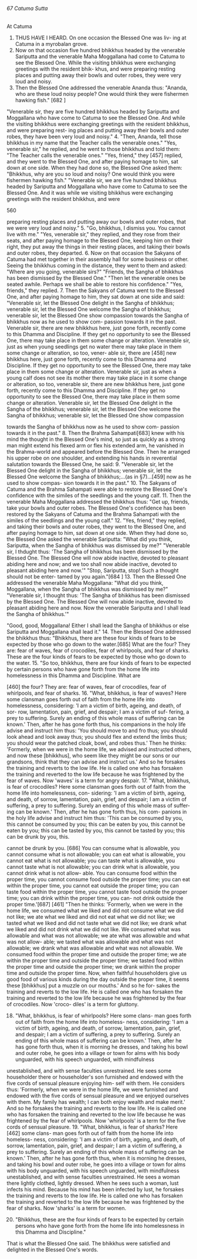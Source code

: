 ###### 67 Catuma Sutta

 At Catuma

1. THUS HAVE I HEARD. On one occasion the Blessed One was liv-
ing at Catuma in a myrobalan grove.
2. Now on that occasion five hundred bhikkhus headed by the
venerable Sariputta and the venerable Maha Moggallana had
come to Catuma to see the Blessed One. While the visiting
bhikkhus were exchanging greetings with the resident bhik-
khus, and were preparing resting places and putting away their
bowls and outer robes, they were very loud and noisy.
3. Then the Blessed One addressed the venerable Ananda
thus: "Ananda, who are these loud noisy people? One would
think they were fishermen hawking fish." [682 ]

"Venerable sir, they are five hundred bhikkhus headed by
Sariputta and Moggallana who have come to Catuma to see the
Blessed One. And while the visiting bhikkhus were exchanging
greetings with the resident bhikkhus, and were preparing rest-
ing places and putting away their bowls and outer robes, they
have been very loud and noisy."
4. "Then, Ananda, tell those bhikkhus in my name that the
Teacher calls the venerable ones."
"Yes, venerable sir," he replied, and he went to those
bhikkhus and told them: "The Teacher calls the venerable ones."
"Yes, friend," they [457] replied, and they went to the Blessed
One, and after paying homage to him, sat down at one side.
When they had done so, the Blessed One asked them:
"Bhikkhus, why are you so loud and noisy? One would think
you were fishermen hawking fish."
"Venerable sir, we are five hundred bhikkhus headed by
Sariputta and Moggallana who have come to Catuma to see the
Blessed One. And it was while we visiting bhikkhus were
exchanging greetings with the resident bhikkhus, and were

560

preparing resting places and putting away our bowls and outer
robes, that we were very loud and noisy."
5. "Go, bhikkhus, I dismiss you. You cannot live with me."
"Yes, venerable sir," they replied, and they rose from their
seats, and after paying homage to the Blessed One, keeping him
on their right, they put away the things in their resting places,
and taking their bowls and outer robes, they departed.
6. Now on that occasion the Sakyans of Catuma had met
together in their assembly hall for some business or other.
Seeing the bhikkhus coming in the distance, they went to them
and asked: "Where are you going, venerable sirs?"
"Friends, the Sangha of bhikkhus has been dismissed by the
Blessed One."
"Then let the venerable ones be seated awhile. Perhaps we
shall be able to restore his confidence."
"Yes, friends," they replied.
7. Then the Sakyans of Catuma went to the Blessed One, and
after paying homage to him, they sat down at one side and said:
"Venerable sir, let the Blessed One delight in the Sangha of
bhikkhus; venerable sir, let the Blessed One welcome the Sangha
of bhikkhus; venerable sir, let the Blessed One show compassion
towards the Sangha of bhikkhus now as he used to show com-
passion towards it in the past. Venerable sir, there are new
bhikkhus here, just gone forth, recently come to this Dhamma
and Discipline. If they get no opportunity to see the Blessed
One, there may take place in them some change or alteration.
Venerable sir, just as when young seedlings get no water there
may take place in them some change or alteration, so too, vener-
able sir, there are [458] new bhikkhus here, just gone forth,
recently come to this Dhamma and Discipline. If they get no
opportunity to see the Blessed One, there may take place in
them some change or alteration. Venerable sir, just as when a
young calf does not see its mother there may take place in it
some change or alteration, so too, venerable sir, there are new
bhikkhus here, just gone forth, recently come to this Dhamma
and Discipline. If they get no opportunity to see the Blessed
One, there may take place in them some change or alteration.
Venerable sir, let the Blessed One delight in the Sangha of the
bhikkhus; venerable sir, let the Blessed One welcome the Sangha
of bhikkhus; venerable sir, let the Blessed One show compassion

towards the Sangha of bhikkhus now as he used to show com-
passion towards it in the past."
8. Then the Brahma Sahampati[683] knew with his mind the
thought in the Blessed One's mind, so just as quickly as a strong
man might extend his flexed arm or flex his extended arm, he
vanished in the Brahma-world and appeared before the Blessed
One. Then he arranged his upper robe on one shoulder, and
extending his hands in reverential salutation towards the
Blessed One, he said:
9. "Venerable sir, let the Blessed One delight in the Sangha of
bhikkhus; venerable sir, let the Blessed One welcome the Sangha
of bhikkhus;...(as in §7)...[459] now as he used to show compas-
sion towards it in the past."
10. The Sakyans of Catuma and the Brahma Sahampati were
able to restore the Blessed One's confidence with the similes of
the seedlings and the young calf.
11. Then the venerable Maha Moggallana addressed the
bhikkhus thus: "Get up, friends, take your bowls and outer
robes. The Blessed One's confidence has been restored by the
Sakyans of Catuma and the Brahma Sahampati with the similes
of the seedlings and the young calf."
12. "Yes, friend," they replied, and taking their bowls and outer
robes, they went to the Blessed One, and after paying homage to
him, sat down at one side. When they had done so, the Blessed
One asked the venerable Sariputta: "What did you think,
Sariputta, when the Sangha of bhikkhus was dismissed by me?"
"Venerable sir, I thdught thus: 'The Sangha of bhikkhus has
been dismissed by the Blessed One. The Blessed One will now
abide inactive, devoted to pleasant abiding here and now; and
we too shall now abide inactive, devoted to pleasant abiding
here and now.'"
"Stop, Sariputta, stop! Such a thought should not be enter-
tamed by you again."[684 ]
13. Then the Blessed One addressed the venerable Maha
Moggallana: "What did you think, Moggallana, when the
Sangha of bhikkhus was dismissed by me?"
"Venerable sir, I thought thus: 'The Sangha of bhikkhus has
been dismissed by the Blessed One. The Blessed One will now
abide inactive, devoted to pleasant abiding here and now. Now
the venerable Sariputta and I shall lead the Sangha of bhikkhus.'"

"Good, good, Moggallana! Either I shall lead the Sangha of
bhikkhus or else Sariputta and Moggallana shall lead it."
14. Then the Blessed One addressed the bhikkhus thus:
"Bhikkhus, there are these four kinds of fears to be expected
by those who go down to the water.[685] What are the four? They
are: fear of waves, fear of crocodiles, fear of whirlpools, and fear
of sharks. These are the four kinds of fears to be expected by
those who go down to the water.
15. "So too, bhikkhus, there are four kinds of fears to be
expected by certain persons who have gone forth from the home
life into homelessness in this Dhamma and Discipline. What are

[460] the four? They are: fear of waves, fear of crocodiles, fear of
whirlpools, and fear of sharks.
16. "What, bhikkhus, is fear of waves? Here some clansman
goes forth out of faith from the home life into homelessness,
considering: 'I am a victim of birth, ageing, and death, of sor-
row, lamentation, pain, grief, and despair; I am a victim of suf-
fering, a prey to suffering. Surely an ending of this whole mass
of suffering can be known.' Then, after he has gone forth thus,
his companions in the holy life advise and instruct him thus:
'You should move to and fro thus; you should look ahead and
look away thus; you should flex and extend the limbs thus; you
should wear the patched cloak, bowl, and robes thus.' Then he
thinks: 'Formerly, when we were in the home life, we advised
and instructed others, and now these [bhikkhus], who seem like
they might be our sons or our grandsons, think that they can
advise and instruct us.' And so he forsakes the training and
reverts to the low life. He is called one who has forsaken the
training and reverted to the low life because he was frightened
by the fear of waves. Now 'waves' is a term for angry despair.
17. "What, bhikkhus, is fear of crocodiles? Here some clansman
goes forth out of faith from the home life into homelessness, con-
sidering: 'I am a victim of birth, ageing, and death, of sorrow,
lamentation, pain, grief, and despair; I am a victim of suffering, a
prey to suffering. Surely an ending of this whole mass of suffer-
ing can be known.' Then, after he has gone forth thus, his com-
panions in the holy life advise and instruct him thus: 'This can be
consumed by you, this cannot be consumed by you; this can be
eaten by you, this cannot be eaten by you; this can be tasted by
you, this cannot be tasted by you; this can be drunk by you, this.

cannot be drunk by you. [686] You can consume what is allowable,
you cannot consume what is not allowable; you can eat what is
allowable, you cannot eat what is not allowable; you can taste
what is allowable, you cannot taste what is not allowable; you
can drink what is allowable, you cannot drink what is not allow-
able. You can consume food within the proper time, you cannot
consume food outside the proper time; you can eat within the
proper time, you cannot eat outside the proper time; you can
taste food within the proper time, you cannot taste food outside
the proper time; you can drink within the proper time, you can-
not drink outside the proper time.'[687] [461]
"Then he thinks: 'Formerly, when we were in the home life,
we consumed what we liked and did not consume what we did
not like; we ate what we liked and did not eat what we did not
like; we tasted what we liked and did not taste what we did not
like; we drank what we liked and did not drink what we did not
like. We consumed what was allowable and what was not
allowable; we ate what was allowable and what was not allow-
able; we tasted what was allowable and what was not allowable;
we drank what was allowable and what was not allowable. We
consumed food within the proper time and outside the proper
time; we ate within the proper time and outside the proper time;
we tasted food within the proper time and outside the proper
time; we drank within the proper time and outside the proper
time. Now, when faithful householders give us good food of
various kinds during the day outside the proper time, it seems
these [bhikkhus] put a muzzle on our mouths.' And so he for-
sakes the training and reverts to the low life. He is called one
who has forsaken the training and reverted to the low life
because he was frightened by the fear of crocodiles. Now 'croco-
diles' is a term for gluttony.

18. "What, bhikkhus, is fear of whirlpools? Here some clans-
man goes forth out of faith from the home life into homeless-
ness, considering: 'I am a victim of birth, ageing, and death, of
sorrow, lamentation, pain, grief, and despair; I am a victim of
suffering, a prey to suffering. Surely an ending of this whole
mass of suffering can be known.' Then, after he has gone forth
thus, when it is morning he dresses, and taking his bowl and
outer robe, he goes into a village or town for alms with his body
unguarded, with his speech unguarded, with mindfulness

unestablished, and with sense faculties unrestrained. He sees
some householder there or householder's son furnished and
endowed with the five cords of sensual pleasure enjoying him-
self with them. He considers thus: 'Formerly, when we were in
the home life, we were furnished and endowed with the five
cords of sensual pleasure and we enjoyed ourselves with them.
My family has wealth; I can both enjoy wealth and make merit.'
And so he forsakes the training and reverts to the low life. He is
called one who has forsaken the training and reverted to the low
life because he was frightened by the fear of whirlpools. Now
'whirlpools' is a term for the five cords of sensual pleasure.
19. "What, bhikkhus, is fear of sharks? Here [462] some clans-
man goes forth out of faith from the home life into homeless-
ness, considering: 'I am a victim of birth, ageing, and death, of
sorrow, lamentation, pain, grief, and despair; I am a victim of
suffering, a prey to suffering. Surely an ending of this whole
mass of suffering can be known.' Then, after he has gone forth
thus, when it is morning he dresses, and taking his bowl and
outer robe, he goes into a village or town for alms with his body
unguarded, with his speech unguarded, with mindfulness
unestablished, and with sense faculties unrestrained. He sees a
woman there lightly clothed, lightly dressed. When he sees such
a woman, lust infects his mind. Because his mind has been
infected by lust, he forsakes the training and reverts to the low
life. He is called one who has forsaken the training and reverted
to the low life because he was frightened by the fear of sharks.
Now 'sharks' is a term for women.

20. "Bhikkhus, these are the four kinds of fears to be expected
by certain persons who have gone forth from the home life into
homelessness in this Dhamma and Discipline."

That is what the Blessed One said. The bhikkhus were satisfied
and delighted in the Blessed One's words.
